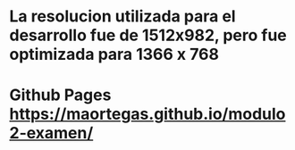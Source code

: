 # La resolucion utilizada para el desarrollo fue de 1512x982, pero fue optimizada para 1366 x 768 
# Github Pages https://maortegas.github.io/modulo2-examen/
